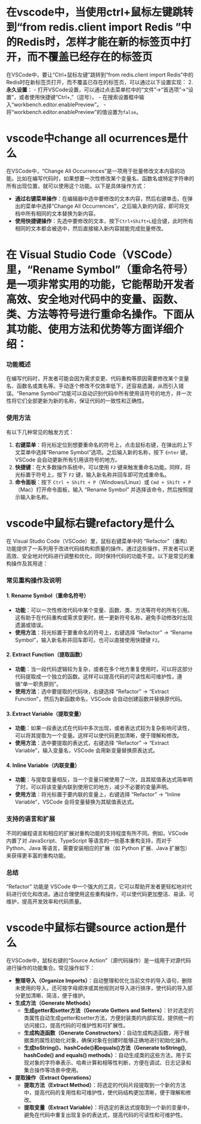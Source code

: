 # 在vscode中，当使用ctrl+鼠标左键跳转到“from redis.client import Redis ”中的Redis时，怎样才能在新的标签页中打开，而不覆盖已经存在的标签页
在VSCode中，要让“Ctrl+鼠标左键”跳转到“from redis.client import Redis”中的Redis时在新标签页打开，而不覆盖已存在的标签页，可以通过以下设置实现：
2. **永久设置**：
    - 打开VSCode设置，可以通过点击菜单栏中的“文件”->“首选项”->“设置”，或者使用快捷键“Ctrl+,”（逗号）。
    - 在搜索设置框中输入“workbench.editor.enablePreview”。
    - 将“workbench.editor.enablePreview”的值设置为`false`。

# vscode中change all ocurrences是什么
在VSCode中，“Change All Occurrences”是一项用于批量修改文本内容的功能。比如在编写代码时，如果想要一次性修改某个变量名、函数名或特定字符串的所有出现位置，就可以使用这个功能。以下是具体操作方式：
- **通过右键菜单操作**：在编辑器中选中要修改的文本内容，然后右键单击，在弹出的菜单中选择“Change All Occurrences”，之后输入新的内容，即可将文档中所有相同的文本替换为新内容。
- **使用快捷键操作**：先选中要修改的文本，按下`Ctrl+Shift+L`组合键，此时所有相同的文本都会被选中，然后直接输入新内容就能完成批量修改。

# 在 Visual Studio Code（VSCode）里，“Rename Symbol”（重命名符号）是一项非常实用的功能，它能帮助开发者高效、安全地对代码中的变量、函数、类、方法等符号进行重命名操作。下面从其功能、使用方法和优势等方面详细介绍：

### 功能概述
在编写代码时，开发者可能会因为需求变更、代码重构等原因需要修改某个变量名、函数名或类名等。手动逐个修改不仅效率低下，还容易遗漏，从而引入错误。“Rename Symbol”功能可以自动识别代码中所有使用该符号的地方，并一次性将它们全部更新为新的名称，保证代码的一致性和正确性。

### 使用方法
有以下几种常见的触发方式：
1. **右键菜单**：将光标定位到想要重命名的符号上，点击鼠标右键，在弹出的上下文菜单中选择“Rename Symbol”选项。之后输入新的名称，按下 `Enter` 键，VSCode 会自动更新所有引用该符号的地方。
2. **快捷键**：在大多数操作系统中，可以使用 `F2` 键来触发重命名功能。同样，将光标置于符号上，按下 `F2` 键，输入新名称并回车即可完成重命名。
3. **命令面板**：按下 `Ctrl + Shift + P`（Windows/Linux）或 `Cmd + Shift + P`（Mac）打开命令面板，输入 “Rename Symbol” 并选择该命令，然后按照提示输入新名称。

# vscode中鼠标右键refactory是什么
在 Visual Studio Code（VSCode）里，鼠标右键菜单中的 “Refactor”（重构）功能提供了一系列用于改进代码结构和质量的操作。通过这些操作，开发者可以更高效、安全地对代码进行调整和优化，同时保持代码的功能不变。以下是常见的重构操作及其用途：

### 常见重构操作及说明

#### 1. Rename Symbol（重命名符号）
- **功能**：可以一次性修改代码中某个变量、函数、类、方法等符号的所有引用。这有助于在代码重构或需求变更时，统一更新符号名称，避免手动修改时出现遗漏或错误。
- **使用方法**：将光标置于要重命名的符号上，右键选择 “Refactor” -> “Rename Symbol”，输入新名称并回车即可。也可以直接使用快捷键 `F2`。

#### 2. Extract Function（提取函数）
- **功能**：当一段代码逻辑较为复杂，或者在多个地方重复使用时，可以将这部分代码提取成一个独立的函数。这样可以提高代码的可读性和可维护性，遵循“单一职责原则”。
- **使用方法**：选中要提取的代码块，右键选择 “Refactor” -> “Extract Function”，然后为新函数命名，VSCode 会自动创建函数并替换原代码。

#### 3. Extract Variable（提取变量）
- **功能**：如果一段表达式在代码中多次出现，或者表达式较为复杂影响可读性，可以将其提取为一个变量。这样可以使代码更加清晰，便于理解和修改。
- **使用方法**：选中要提取的表达式，右键选择 “Refactor” -> “Extract Variable”，输入变量名，VSCode 会用新变量替换原表达式。

#### 4. Inline Variable（内联变量）
- **功能**：与提取变量相反，当一个变量只被使用了一次，且其赋值表达式简单明了时，可以将该变量内联到使用它的地方，减少不必要的变量声明。
- **使用方法**：将光标置于要内联的变量上，右键选择 “Refactor” -> “Inline Variable”，VSCode 会将变量替换为其赋值表达式。

### 支持的语言和扩展
不同的编程语言和相应的扩展对重构功能的支持程度有所不同。例如，VSCode 内置了对 JavaScript、TypeScript 等语言的一些基本重构支持，而对于 Python、Java 等语言，需要安装相应的扩展（如 Python 扩展、Java 扩展包）来获得更丰富的重构功能。

### 总结
“Refactor” 功能是 VSCode 中一个强大的工具，它可以帮助开发者更轻松地对代码进行优化和改进。通过合理使用这些重构操作，可以使代码更加整洁、易读、可维护，提高开发效率和代码质量。 

# vscode中鼠标右键source action是什么
在VSCode中，鼠标右键的“Source Action”（源代码操作）是一组用于对源代码进行操作的功能集合。常见操作如下：
- **整理导入（Organize Imports）**：自动整理和优化当前文件的导入语句，删除未使用的导入，还可按字母顺序或其他规则对导入进行排序，使代码的导入部分更加清晰、简洁，便于维护。
- **生成方法（Generate Methods）**
    - **生成getter和setter方法（Generate Getters and Setters）**：针对选定的类属性自动生成getter和setter方法，方便封装类的内部实现，提供统一的访问接口，提高代码的可维护性和可扩展性。
    - **生成构造函数（Generate Constructors）**：自动生成构造函数，用于根据类的属性初始化对象，确保对象在创建时能够正确地进行初始化操作。
    - **生成toString()、hashCode()和equals()方法（Generate toString(), hashCode() and equals() methods）**：自动生成类的这些方法，用于实现对象的字符串表示、哈希计算和相等性判断，方便在调试、日志记录和集合操作等场景中使用。
- **提取操作（Extract Operations）**
    - **提取方法（Extract Method）**：将选定的代码片段提取到一个新的方法中，提高代码的复用性和可维护性，使代码结构更加清晰，便于理解和修改。
    - **提取变量（Extract Variable）**：将选定的表达式提取到一个新的变量中，避免在代码中重复出现复杂的表达式，提高代码的可读性和可维护性。

# 
